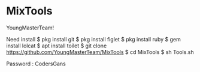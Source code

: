 # MixTools
YoungMasterTeam!

Need install
$ pkg install git
$ pkg install figlet
$ pkg install ruby
$ gem install lolcat
$ apt install toilet
$ git clone https://github.com/YoungMasterTeam/MixTools
$ cd MixTools
$ sh Tools.sh

Password : CodersGans
